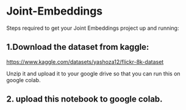 # Joint-Embeddings

Steps required to get your Joint Embeddings project up and running:
## 1.Download the dataset from kaggle:

https://www.kaggle.com/datasets/yashoza12/flickr-8k-dataset

Unzip it and upload it to your google drive so that you can run this on google colab.

## 2. upload this notebook to google colab.
